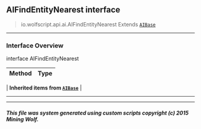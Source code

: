 ## AIFindEntityNearest __interface__

>io.wolfscript.api.ai.AIFindEntityNearest
>Extends [`AIBase`](AIBase.md)

---

### Interface Overview

interface AIFindEntityNearest

Method | Type   
--- | :--- 
 |
__Inherited items from [`AIBase`](AIBase.md)__ |





---



---


##### This file was system generated using custom scripts copyright (c) 2015 Mining Wolf.
	

